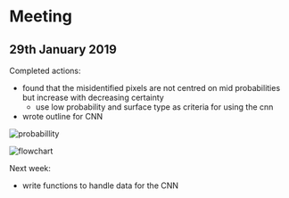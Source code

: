 # Meeting 
## 29th January 2019

Completed actions:
- found that the misidentified pixels are not centred on mid probabilities but increase with decreasing certainty
    - use low probability and surface type as criteria for using the cnn
- wrote outline for CNN 

![probabillity](http://www.hep.ph.ic.ac.uk/~kt2015/prob_vs_class.png)

![flowchart](http://www.hep.ph.ic.ac.uk/~kt2015/Flowchart2)

Next week:
 - write functions to handle data for the CNN
 

